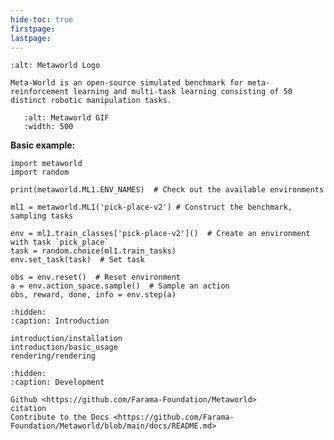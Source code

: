 ```yaml
---
hide-toc: true
firstpage:
lastpage:
---
```


```{project-logo} _static/metaworld-text.svg
:alt: Metaworld Logo
```

```{project-heading}
Meta-World is an open-source simulated benchmark for meta-reinforcement learning and multi-task learning consisting of 50 distinct robotic manipulation tasks.
```

```{figure} _static/mt10.gif
   :alt: Metaworld GIF
   :width: 500
```

**Basic example:**

```{code-block} python
import metaworld
import random

print(metaworld.ML1.ENV_NAMES)  # Check out the available environments

ml1 = metaworld.ML1('pick-place-v2') # Construct the benchmark, sampling tasks

env = ml1.train_classes['pick-place-v2']()  # Create an environment with task `pick_place`
task = random.choice(ml1.train_tasks)
env.set_task(task)  # Set task

obs = env.reset()  # Reset environment
a = env.action_space.sample()  # Sample an action
obs, reward, done, info = env.step(a)
```

```{toctree}
:hidden:
:caption: Introduction

introduction/installation
introduction/basic_usage
rendering/rendering
```


```{toctree}
:hidden:
:caption: Development

Github <https://github.com/Farama-Foundation/Metaworld>
citation
Contribute to the Docs <https://github.com/Farama-Foundation/Metaworld/blob/main/docs/README.md>
```
